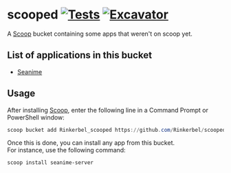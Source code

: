 # scooped [![Tests](https://github.com/Rinkerbel/scooped/actions/workflows/ci.yml/badge.svg)](https://github.com/Rinkerbel/scooped/actions/workflows/ci.yml) [![Excavator](https://github.com/Rinkerbel/scooped/actions/workflows/excavator.yml/badge.svg)](https://github.com/Rinkerbel/scooped/actions/workflows/excavator.yml)

A [Scoop](https://scoop.sh) bucket containing some apps that weren't on scoop yet.

## List of applications in this bucket

- [Seanime](https://github.com/5rahim/seanime)

## Usage

After installing [Scoop](https://scoop.sh/), enter the following line in a
Command Prompt or PowerShell window:

```powershell
scoop bucket add Rinkerbel_scooped https://github.com/Rinkerbel/scooped
```

Once this is done, you can install any app from this bucket.\
For instance, use the following command:

```powershell
scoop install seanime-server
```
